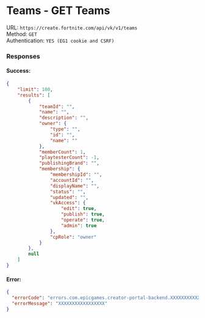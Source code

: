 # Teams - GET Teams

URL: `https://create.fortnite.com/api/vk/v1/teams` \
Method: `GET` \
Authentication: `YES (EG1 cookie and CSRF)`

### Responses
#### Success:
```json
{
    "limit": 100,
    "results": [
        {
            "teamId": "",
            "name": "",
            "description": "",
            "owner": {
                "type": "",
                "id": "",
                "name": ""
            },
            "memberCount": 1,
            "playtesterCount": -1,
            "publishingBrand": "",
            "membership": {
                "membershipId": "",
                "accountId": "",
                "displayName": "",
                "status": "",
                "updated": "",
                "vkAccess": {
                    "edit": true,
                    "publish": true,
                    "operate": true,
                    "admin": true
                },
                "cpRole": "owner"
            }
        },
        null
    ]
}
```

#### Error:
```json
{
  "errorCode": "errors.com.epicgames.creator-portal-backend.XXXXXXXXXXXXX",
  "errorMessage": "XXXXXXXXXXXXXXXXX"
}
```
